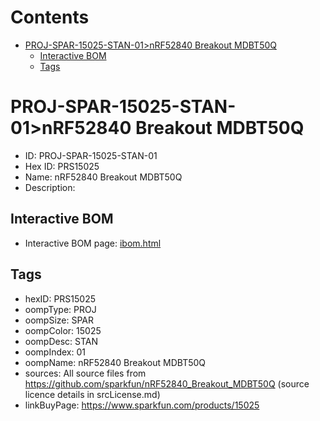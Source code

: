 



Contents
========

* [PROJ-SPAR-15025-STAN-01>nRF52840 Breakout MDBT50Q](#proj-spar-15025-stan-01nrf52840-breakout-mdbt50q)
	* [Interactive BOM](#interactive-bom)
	* [Tags](#tags)

# PROJ-SPAR-15025-STAN-01>nRF52840 Breakout MDBT50Q

- ID: PROJ-SPAR-15025-STAN-01
- Hex ID: PRS15025
- Name: nRF52840 Breakout MDBT50Q
- Description: 

## Interactive BOM

- Interactive BOM page: [ibom.html](kicad/bom/ibom.html)

## Tags

- hexID: PRS15025
- oompType: PROJ
- oompSize: SPAR
- oompColor: 15025
- oompDesc: STAN
- oompIndex: 01
- oompName: nRF52840 Breakout MDBT50Q
- sources: All source files from https://github.com/sparkfun/nRF52840_Breakout_MDBT50Q (source licence details in srcLicense.md)
- linkBuyPage: https://www.sparkfun.com/products/15025
